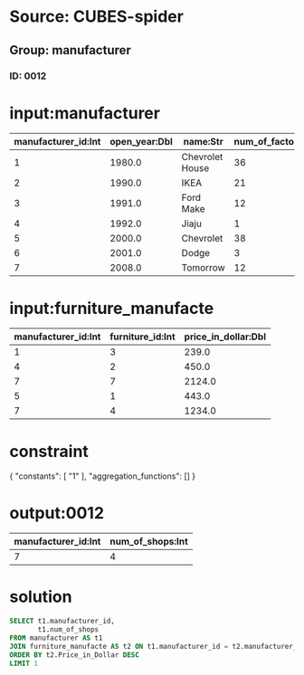 # Source: CUBES-spider
## Group: manufacturer
### ID: 0012

# input:manufacturer

| manufacturer_id:Int | open_year:Dbl | name:Str | num_of_factories:Int | num_of_shops:Int |
|---|---|---|---|---|
| 1 | 1980.0 | Chevrolet House | 36 | 8 |
| 2 | 1990.0 | IKEA | 21 | 19 |
| 3 | 1991.0 | Ford Make | 12 | 2 |
| 4 | 1992.0 | Jiaju | 1 | 35 |
| 5 | 2000.0 | Chevrolet | 38 | 24 |
| 6 | 2001.0 | Dodge | 3 | 7 |
| 7 | 2008.0 | Tomorrow | 12 | 4 |

# input:furniture_manufacte

| manufacturer_id:Int | furniture_id:Int | price_in_dollar:Dbl |
|---|---|---|
| 1 | 3 | 239.0 |
| 4 | 2 | 450.0 |
| 7 | 7 | 2124.0 |
| 5 | 1 | 443.0 |
| 7 | 4 | 1234.0 |

# constraint

{
  "constants": [
    "1"
  ],
  "aggregation_functions": []
}

# output:0012

| manufacturer_id:Int | num_of_shops:Int |
|---|---|
| 7 | 4 |

# solution

```sql
SELECT t1.manufacturer_id,
       t1.num_of_shops
FROM manufacturer AS t1
JOIN furniture_manufacte AS t2 ON t1.manufacturer_id = t2.manufacturer_id
ORDER BY t2.Price_in_Dollar DESC
LIMIT 1
```
